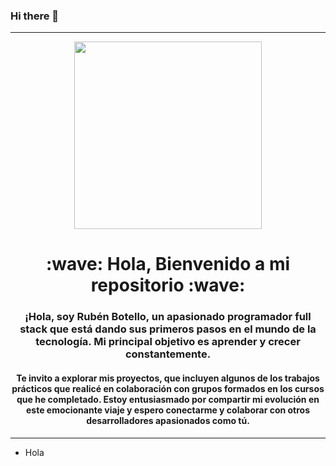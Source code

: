 ### Hi there 👋
---
<div id="header" align="center">
 <img src="https://media.giphy.com/media/2UCt7zbmsLoCXybx6t/giphy.gif" width="300">
  <h1>:wave: Hola, Bienvenido a mi repositorio :wave:</h1>
 <h3 width="200">¡Hola, soy Rubén Botello, un apasionado programador full stack que está dando sus primeros pasos en el mundo de la tecnología. Mi principal objetivo es aprender y crecer constantemente.</h3>
<h4>Te invito a explorar mis proyectos, que incluyen algunos de los trabajos prácticos que realicé en colaboración con grupos formados en los cursos que he completado. Estoy entusiasmado por compartir mi evolución en este emocionante viaje y espero conectarme y colaborar con otros desarrolladores apasionados como tú.</h4>
</div>

<!--
**RubenB25/RubenB25** is a ✨ _special_ ✨ repository because its `README.md` (this file) appears on your GitHub profile.

Here are some ideas to get you started:

- 🔭 I’m currently working on ...
- 🌱 I’m currently learning ...
- 👯 I’m looking to collaborate on ...
- 🤔 I’m looking for help with ...
- 💬 Ask me about ...
- 📫 How to reach me: ...
- 😄 Pronouns: ...
- ⚡ Fun fact: ...
-->
---
- Hola